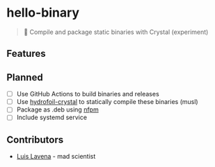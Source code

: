 # hello-binary
> 🧪 Compile and package static binaries with Crystal (experiment)

## Features

## Planned 

- [ ] Use GitHub Actions to build binaries and releases
- [ ] Use [hydrofoil-crystal](https://github.com/luislavena/hydrofoil-crystal) to statically compile these binaries (musl)
- [ ] Package as .deb using [nfpm](https://github.com/goreleaser/nfpm)
- [ ] Include systemd service

## Contributors

- [Luis Lavena](https://github.com/luislavena) - mad scientist
